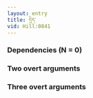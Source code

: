 ```yaml
---
layout: entry
title: དྲེད་
vid: Hill:0841
---
```

### Dependencies (N = 0)


### Two overt arguments


### Three overt arguments
